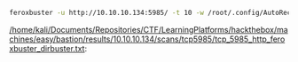 ```bash
feroxbuster -u http://10.10.10.134:5985/ -t 10 -w /root/.config/AutoRecon/wordlists/dirbuster.txt -x "txt,html,php,asp,aspx,jsp" -v -k -n -q -e -o "/home/kali/Documents/Repositories/CTF/LearningPlatforms/hackthebox/machines/easy/bastion/results/10.10.10.134/scans/tcp5985/tcp_5985_http_feroxbuster_dirbuster.txt"
```

[/home/kali/Documents/Repositories/CTF/LearningPlatforms/hackthebox/machines/easy/bastion/results/10.10.10.134/scans/tcp5985/tcp_5985_http_feroxbuster_dirbuster.txt](file:///home/kali/Documents/Repositories/CTF/LearningPlatforms/hackthebox/machines/easy/bastion/results/10.10.10.134/scans/tcp5985/tcp_5985_http_feroxbuster_dirbuster.txt):

```

```
